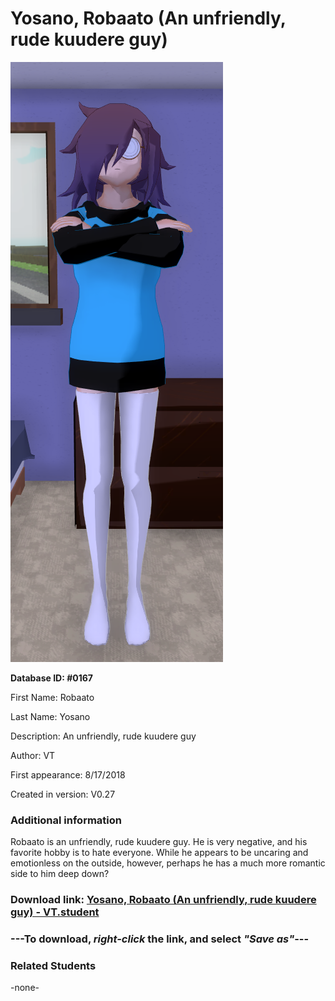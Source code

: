# Yosano, Robaato (An unfriendly, rude kuudere guy)

<img src="../../Files/Images/Yosano, Robaato (An unfriendly, rude kuudere guy).png" title="Yosano, Robaato (An unfriendly, rude kuudere guy) - VT">

**Database ID: #0167**

First Name: Robaato

Last Name: Yosano

Description: An unfriendly, rude kuudere guy

Author: VT

First appearance: 8/17/2018

Created in version: V0.27

### Additional information

Robaato is an unfriendly, rude kuudere guy. He is very negative, and his favorite hobby is to hate everyone. While he appears to be uncaring and emotionless on the outside, however, perhaps he has a much more romantic side to him deep down?

### Download link: <a href="https://raw.githubusercontent.com/Arbiter1223/Daigaku-Gurashi-Custom-Students/master/Files/Student%20Files/Yosano%2C%20Robaato%20(An%20unfriendly%2C%20rude%20kuudere%20guy)%20-%20VT.student">Yosano, Robaato (An unfriendly, rude kuudere guy) - VT.student</a>

### ---**To download, _right-click_ the link, and select _"Save as"_**---

### Related Students

-none-
